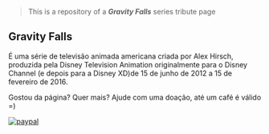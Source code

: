 > This is a repository of a ***Gravity Falls*** series tribute page

## Gravity Falls

É uma série de televisão animada americana criada
por Alex Hirsch, produzida pela Disney Television
Animation originalmente para o Disney Channel
(e depois para a Disney XD)de 15 de junho de
2012 a 15 de fevereiro de 2016.

Gostou da página? Quer mais? Ajude com uma doação, até um café é válido =)

[![paypal](https://www.paypalobjects.com/pt_BR/BR/i/btn/btn_donateCC_LG.gif)](https://www.paypal.com/cgi-bin/webscr?cmd=_s-xclick&hosted_button_id=BB4E5XX7WQBNA)